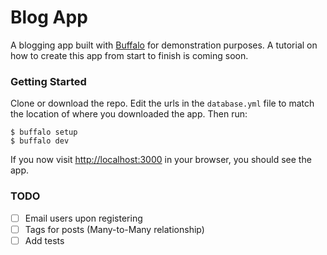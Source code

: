 # Blog App

A blogging app built with [Buffalo](https://gobuffalo.io/) for demonstration purposes. A tutorial on how to create this app from start to finish is coming soon.

### Getting Started

Clone or download the repo. Edit the urls in the `database.yml` file to match the location of where you downloaded the app. Then run:
```
$ buffalo setup
$ buffalo dev
```

If you now visit [http://localhost:3000](http://localhost:3000) in your browser, you should see the app.

### TODO

- [ ] Email users upon registering
- [ ] Tags for posts (Many-to-Many relationship)
- [ ] Add tests
